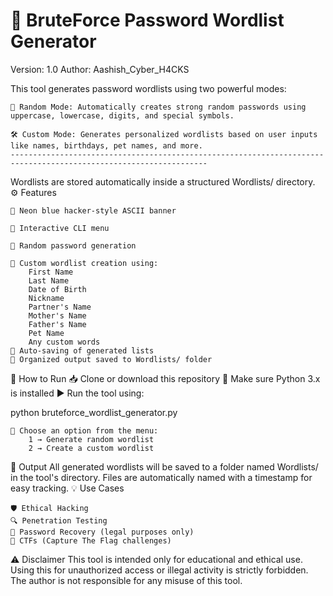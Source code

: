 # 🔐 BruteForce Password Wordlist Generator

Version: 1.0
Author: Aashish_Cyber_H4CKS

This tool generates password wordlists using two powerful modes:

    🎲 Random Mode: Automatically creates strong random passwords using uppercase, lowercase, digits, and special symbols.

    🛠️ Custom Mode: Generates personalized wordlists based on user inputs like names, birthdays, pet names, and more.
    ------------------------------------------------------------------------------------------------------------------

Wordlists are stored automatically inside a structured Wordlists/ directory.
⚙️ Features

    💠 Neon blue hacker-style ASCII banner

    🧭 Interactive CLI menu

    🔁 Random password generation

    🧩 Custom wordlist creation using:
        First Name
        Last Name
        Date of Birth
        Nickname
        Partner's Name
        Mother's Name
        Father's Name
        Pet Name
        Any custom words
    💾 Auto-saving of generated lists
    📁 Organized output saved to Wordlists/ folder

🚀 How to Run
    📥 Clone or download this repository
    🐍 Make sure Python 3.x is installed
    ▶️ Run the tool using:

python bruteforce_wordlist_generator.py

    📑 Choose an option from the menu:
        1 → Generate random wordlist
        2 → Create a custom wordlist

📁 Output
All generated wordlists will be saved to a folder named Wordlists/ in the tool's directory.
Files are automatically named with a timestamp for easy tracking.
💡 Use Cases

    🛡️ Ethical Hacking
    🔍 Penetration Testing
    🔑 Password Recovery (legal purposes only)
    🧠 CTFs (Capture The Flag challenges)

⚠️ Disclaimer
This tool is intended only for educational and ethical use.
Using this for unauthorized access or illegal activity is strictly forbidden.
The author is not responsible for any misuse of this tool.
